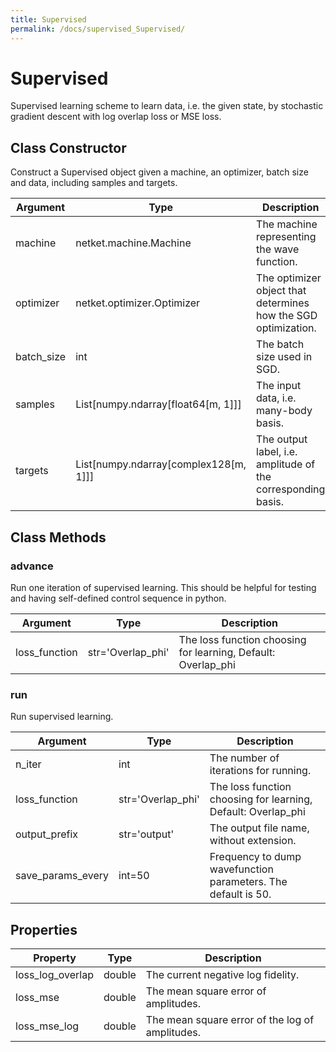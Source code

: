 ```yaml
---
title: Supervised
permalink: /docs/supervised_Supervised/
---
```

# Supervised
Supervised learning scheme to learn data, i.e. the given state, by stochastic gradient descent with log overlap loss or MSE loss.

## Class Constructor
Construct a Supervised object given a machine, an optimizer, batch size and
data, including samples and targets.

| Argument |                Type                 |                         Description                          |
|----------|-------------------------------------|--------------------------------------------------------------|
|machine   |netket.machine.Machine               |The machine representing the wave function.                   |
|optimizer |netket.optimizer.Optimizer           |The optimizer object that determines how the SGD optimization.|
|batch_size|int                                  |The batch size used in SGD.                                   |
|samples   |List[numpy.ndarray[float64[m, 1]]]   |The input data, i.e. many-body basis.                         |
|targets   |List[numpy.ndarray[complex128[m, 1]]]|The output label, i.e. amplitude of the corresponding basis.  |


## Class Methods 
### advance
Run one iteration of supervised learning. This should be helpful for testing and
having self-defined control sequence in python.

|  Argument   |      Type       |                         Description                         |
|-------------|-----------------|-------------------------------------------------------------|
|loss_function|str='Overlap_phi'|The loss function choosing for learning, Default: Overlap_phi|


### run
Run supervised learning.

|    Argument     |      Type       |                         Description                         |
|-----------------|-----------------|-------------------------------------------------------------|
|n_iter           |int              |The number of iterations for running.                        |
|loss_function    |str='Overlap_phi'|The loss function choosing for learning, Default: Overlap_phi|
|output_prefix    |str='output'     |The output file name, without extension.                     |
|save_params_every|int=50           |Frequency to dump wavefunction parameters. The default is 50.|


## Properties

|    Property    | Type |                  Description                   |
|----------------|------|------------------------------------------------|
|loss_log_overlap|double| The current negative log fidelity.             |
|loss_mse        |double| The mean square error of amplitudes.           |
|loss_mse_log    |double| The mean square error of the log of amplitudes.|

